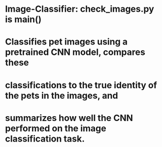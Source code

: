 # Image-Classifier: check_images.py is main()
#          Classifies pet images using a pretrained CNN model, compares these
#          classifications to the true identity of the pets in the images, and
#          summarizes how well the CNN performed on the image classification task.
